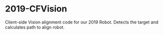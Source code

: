 # 2019-CFVision

Client-side Vision alignment code for our 2019 Robot. Detects the target and calculates path to align robot.
